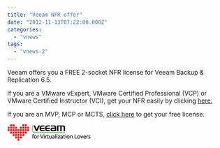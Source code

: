 ```yaml
---
title: "Veeam NFR offer"
date: "2012-11-13T07:22:00.000Z"
categories: 
  - "vnews"
tags: 
  - "vnews-2"
---
```


Veeam offers you a FREE 2-socket NFR license for Veeam Backup & Replication 6.5.

If you are a VMware vExpert, VMware Certified Professional (VCP) or VMware Certified Instructor (VCI), get your NFR easily by clicking [here.](http://link.veeam.com/track?type=click&enid=bWFpbGluZ2lkPXZlZWFtQmV0YWN1c3QtMjY0NjctMTUxNDk4LTAtMjc3NjMtcHJvZC00NTQzNSZtZXNzYWdlaWQ9MCZkYXRhYmFzZWlkPTQ1NDM1JnNlcmlhbD0xMjk5OTQ3MzY2JmVtYWlsaWQ9aWJlZXJlbnNAZ21haWwuY29tJnVzZXJpZD0zMDY1NTktMSZleHRyYT0mJiY=&&&http://www.veeam.com/nfr/free-nfr-license?utm_source=lettertobloggers&utm_medium=email&utm_campaign=nfr6.5&mkt_tok=3RkMMJWWfF9wsRokvajPde%2FhmjTEU5z16OwrXKK%2FlMI%2F0ER3fOvrPUfGjI4DS8VkNq%2BNFAAgAZVnyRQFDOWQfY0%3D)

If you are an MVP, MCP or MCTS, [click here](http://link.veeam.com/track?type=click&enid=bWFpbGluZ2lkPXZlZWFtQmV0YWN1c3QtMjY0NjctMTUxNDk4LTAtMjc3NjMtcHJvZC00NTQzNSZtZXNzYWdlaWQ9MCZkYXRhYmFzZWlkPTQ1NDM1JnNlcmlhbD0xMjk5OTQ3MzY2JmVtYWlsaWQ9aWJlZXJlbnNAZ21haWwuY29tJnVzZXJpZD0zMDY1NTktMSZleHRyYT0mJiY=&&&http://www.veeam.com/nfr/free-nfr-license-hyper-v?utm_source=lettertobloggers&utm_medium=email&utm_campaign=nfr6.5&mkt_tok=3RkMMJWWfF9wsRokvajPde%2FhmjTEU5z16OwrXKK%2FlMI%2F0ER3fOvrPUfGjI4DS8VkNq%2BNFAAgAZVnyRQFDOWQfY0%3D) to get your free license.

![Veeam](images/logo_vr.png)
